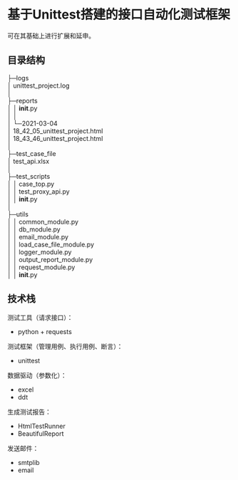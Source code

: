 # 基于Unittest搭建的接口自动化测试框架
可在其基础上进行扩展和延申。

## 目录结构

├─logs  
│      unittest_project.log  
│  
├─reports  
│  │  __init__.py  
│  │  
│  └─2021-03-04  
│          18_42_05_unittest_project.html  
│          18_43_46_unittest_project.html  
│  
├─test_case_file  
│      test_api.xlsx  
│  
├─test_scripts  
│  │  case_top.py  
│  │  test_proxy_api.py  
│  │  __init__.py  
│  
├─utils  
│  │  common_module.py  
│  │  db_module.py  
│  │  email_module.py  
│  │  load_case_file_module.py  
│  │  logger_module.py  
│  │  output_report_module.py  
│  │  request_module.py  
│  │  __init__.py  

## 技术栈

测试工具（请求接口）：
* python + requests  

测试框架（管理用例、执行用例、断言）：  
* unittest

数据驱动（参数化）：
* excel
* ddt

生成测试报告：
* HtmlTestRunner
* BeautifulReport

发送邮件：
* smtplib
* email
